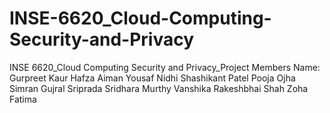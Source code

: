 # INSE-6620_Cloud-Computing-Security-and-Privacy
INSE 6620_Cloud Computing Security and Privacy_Project
Members Name:
Gurpreet Kaur
Hafza Aiman Yousaf
Nidhi Shashikant Patel
Pooja Ojha
Simran Gujral
Sriprada Sridhara Murthy
Vanshika Rakeshbhai Shah
Zoha Fatima

